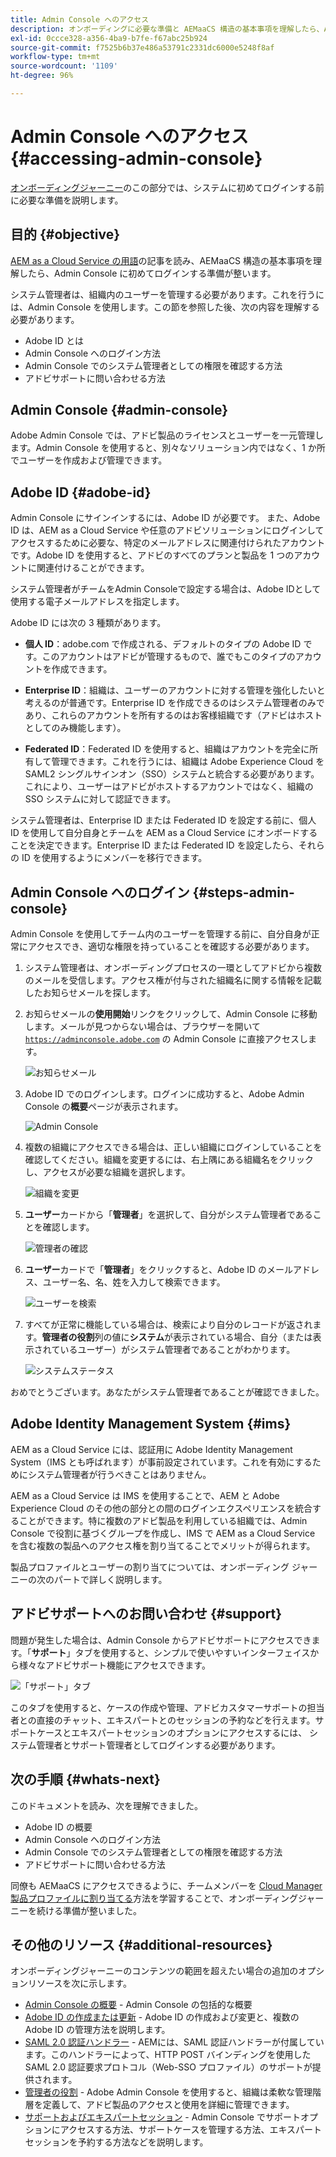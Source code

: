 ```yaml
---
title: Admin Console へのアクセス
description: オンボーディングに必要な準備と AEMaaCS 構造の基本事項を理解したら、Admin Console に初めてログインする準備が整います。
exl-id: 0ccce328-a356-4ba9-b7fe-f67abc25b924
source-git-commit: f7525b6b37e486a53791c2331dc6000e5248f8af
workflow-type: tm+mt
source-wordcount: '1109'
ht-degree: 96%

---
```


# Admin Console へのアクセス {#accessing-admin-console}

[オンボーディングジャーニー](overview.md)のこの部分では、システムに初めてログインする前に必要な準備を説明します。

## 目的 {#objective}

[AEM as a Cloud Service の用語](terminology.md)の記事を読み、AEMaaCS 構造の基本事項を理解したら、Admin Console に初めてログインする準備が整います。

システム管理者は、組織内のユーザーを管理する必要があります。これを行うには、Admin Console を使用します。この節を参照した後、次の内容を理解する必要があります。

* Adobe ID とは
* Admin Console へのログイン方法
* Admin Console でのシステム管理者としての権限を確認する方法
* アドビサポートに問い合わせる方法

## Admin Console {#admin-console}

Adobe Admin Console では、アドビ製品のライセンスとユーザーを一元管理します。Admin Console を使用すると、別々なソリューション内ではなく、1 か所でユーザーを作成および管理できます。

## Adobe ID {#adobe-id}

Admin Console にサインインするには、Adobe ID が必要です。 また、Adobe ID は、AEM as a Cloud Service や任意のアドビソリューションにログインしてアクセスするために必要な、特定のメールアドレスに関連付けられたアカウントです。Adobe ID を使用すると、アドビのすべてのプランと製品を 1 つのアカウントに関連付けることができます。

システム管理者がチームをAdmin Consoleで設定する場合は、Adobe IDとして使用する電子メールアドレスを指定します。

Adobe ID には次の 3 種類があります。

* **個人 ID**：adobe.com で作成される、デフォルトのタイプの Adobe ID です。このアカウントはアドビが管理するもので、誰でもこのタイプのアカウントを作成できます。

* **Enterprise ID**：組織は、ユーザーのアカウントに対する管理を強化したいと考えるのが普通です。Enterprise ID を作成できるのはシステム管理者のみであり、これらのアカウントを所有するのはお客様組織です（アドビはホストとしてのみ機能します）。

* **Federated ID**：Federated ID を使用すると、組織はアカウントを完全に所有して管理できます。これを行うには、組織は Adobe Experience Cloud を SAML2 シングルサインオン（SSO）システムと統合する必要があります。これにより、ユーザーはアドビがホストするアカウントではなく、組織の SSO システムに対して認証できます。

システム管理者は、Enterprise ID または Federated ID を設定する前に、個人 ID を使用して自分自身とチームを AEM as a Cloud Service にオンボードすることを決定できます。Enterprise ID または Federated ID を設定したら、それらの ID を使用するようにメンバーを移行できます。

## Admin Console へのログイン {#steps-admin-console}

Admin Console を使用してチーム内のユーザーを管理する前に、自分自身が正常にアクセスでき、適切な権限を持っていることを確認する必要があります。

1. システム管理者は、オンボーディングプロセスの一環としてアドビから複数のメールを受信します。アクセス権が付与された組織名に関する情報を記載したお知らせメールを探します。

1. お知らせメールの&#x200B;**使用開始**&#x200B;リンクをクリックして、Admin Console に移動します。メールが見つからない場合は、ブラウザーを開いて [`https://adminconsole.adobe.com`](https://adminconsole.adobe.com) の Admin Console に直接アクセスします。

   ![お知らせメール](/help/journey-onboarding/assets/get-started-email.png)

1. Adobe ID でのログインします。ログインに成功すると、Adobe Admin Console の&#x200B;**概要**&#x200B;ページが表示されます。

   ![Admin Console](/help/journey-onboarding/assets/get-started1.png)

1. 複数の組織にアクセスできる場合は、正しい組織にログインしていることを確認してください。組織を変更するには、右上隅にある組織名をクリックし、アクセスが必要な組織を選択します。

   ![組織を変更](/help/journey-onboarding/assets/admin-console-orgswitch.png)

1. **ユーザー**&#x200B;カードから「**管理者**」を選択して、自分がシステム管理者であることを確認します。

   ![管理者の確認](/help/journey-onboarding/assets/get-started2.png)

1. **ユーザー**&#x200B;カードで「**管理者**」をクリックすると、Adobe ID のメールアドレス、ユーザー名、名、姓を入力して検索できます。

   ![ユーザーを検索](/help/journey-onboarding/assets/get-started3.png)

1. すべてが正常に機能している場合は、検索により自分のレコードが返されます。**管理者の役割**&#x200B;列の値に&#x200B;**システム**&#x200B;が表示されている場合、自分（または表示されているユーザー）がシステム管理者であることがわかります。

   ![システムステータス](/help/journey-onboarding/assets/get-started4.png)

おめでとうございます。あなたがシステム管理者であることが確認できました。

## Adobe Identity Management System {#ims}

AEM as a Cloud Service には、認証用に Adobe Identity Management System（IMS とも呼ばれます）が事前設定されています。これを有効にするためにシステム管理者が行うべきことはありません。

AEM as a Cloud Service は IMS を使用することで、AEM と Adobe Experience Cloud のその他の部分との間のログインエクスペリエンスを統合することができます。特に複数のアドビ製品を利用している組織では、Admin Console で役割に基づくグループを作成し、IMS で AEM as a Cloud Service を含む複数の製品へのアクセス権を割り当てることでメリットが得られます。

製品プロファイルとユーザーの割り当てについては、オンボーディング ジャーニーの次のパートで詳しく説明します。

## アドビサポートへのお問い合わせ {#support}

問題が発生した場合は、Admin Console からアドビサポートにアクセスできます。「**サポート**」タブを使用すると、シンプルで使いやすいインターフェイスから様々なアドビサポート機能にアクセスできます。

![「サポート」タブ](/help/journey-onboarding/assets/support-menu.png)

このタブを使用すると、ケースの作成や管理、アドビカスタマーサポートの担当者との直接のチャット、エキスパートとのセッションの予約などを行えます。サポートケースとエキスパートセッションのオプションにアクセスするには、 システム管理者とサポート管理者としてログインする必要があります。

## 次の手順 {#whats-next}

このドキュメントを読み、次を理解できました。

* Adobe ID の概要
* Admin Console へのログイン方法
* Admin Console でのシステム管理者としての権限を確認する方法
* アドビサポートに問い合わせる方法

同僚も AEMaaCS にアクセスできるように、チームメンバーを [Cloud Manager 製品プロファイルに割り当てる](assign-profiles-cloud-manager.md)方法を学習することで、オンボーディングジャーニーを続ける準備が整いました。

## その他のリソース {#additional-resources}

オンボーディングジャーニーのコンテンツの範囲を超えたい場合の追加のオプションリソースを次に示します。

* [Admin Console の概要](https://helpx.adobe.com/jp/enterprise/using/admin-console.html) - Admin Console の包括的な概要
* [Adobe ID の作成または更新](https://helpx.adobe.com/jp/manage-account/using/create-update-adobe-id.html#HowtocreateorupdateyourAdobeID) - Adobe ID の作成および変更と、複数の Adobe ID の管理方法を説明します。
* [SAML 2.0 認証ハンドラー](https://experienceleague.adobe.com/docs/experience-manager-65/administering/security/saml-2-0-authenticationhandler.html?lang=ja) - AEMには、SAML 認証ハンドラーが付属しています。このハンドラーによって、HTTP POST バインディングを使用した SAML 2.0 認証要求プロトコル（Web-SSO プロファイル）のサポートが提供されます。
* [管理者の役割](https://helpx.adobe.com/jp/enterprise/using/admin-roles.ug.html) - Adobe Admin Console を使用すると、組織は柔軟な管理階層を定義して、アドビ製品のアクセスと使用を詳細に管理できます。
* [サポートおよびエキスパートセッション](https://helpx.adobe.com/jp/enterprise/admin-guide.html/enterprise/using/support-for-experience-cloud.ug.html) - Admin Console でサポートオプションにアクセスする方法、サポートケースを管理する方法、エキスパートセッションを予約する方法などを説明します。
